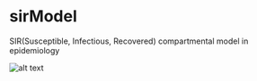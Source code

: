 # sirModel

SIR(Susceptible, Infectious, Recovered) compartmental model in epidemiology

![alt text](https://github.com/AgustinPardo/sirModel/blob/master/Figure_1.png)

